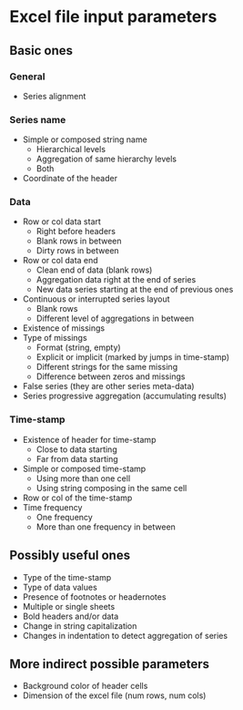 Excel file input parameters
====

## Basic ones

### General
* Series alignment

### Series name
* Simple or composed string name
    - Hierarchical levels
    - Aggregation of same hierarchy levels
    - Both
* Coordinate of the header

### Data
* Row or col data start
    - Right before headers
    - Blank rows in between
    - Dirty rows in between
* Row or col data end
    - Clean end of data (blank rows)
    - Aggregation data right at the end of series
    - New data series starting at the end of previous ones
* Continuous or interrupted series layout
    - Blank rows
    - Different level of aggregations in between
* Existence of missings
* Type of missings
    - Format (string, empty)
    - Explicit or implicit (marked by jumps in time-stamp)
    - Different strings for the same missing
    - Difference between zeros and missings
* False series (they are other series meta-data)
* Series progressive aggregation (accumulating results)

### Time-stamp
* Existence of header for time-stamp
    - Close to data starting
    - Far from data starting
* Simple or composed time-stamp
    - Using more than one cell
    - Using string composing in the same cell
* Row or col of the time-stamp
* Time frequency
    - One frequency
    - More than one frequency in between


## Possibly useful ones
* Type of the time-stamp
* Type of data values
* Presence of footnotes or headernotes
* Multiple or single sheets
* Bold headers and/or data
* Change in string capitalization
* Changes in indentation to detect aggregation of series


## More indirect possible parameters
* Background color of header cells
* Dimension of the excel file (num rows, num cols)
